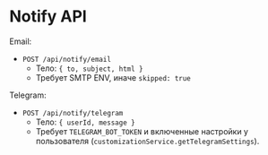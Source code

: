 # Notify API

Email:
- `POST /api/notify/email`
  - Тело: `{ to, subject, html }`
  - Требует SMTP ENV, иначе `skipped: true`

Telegram:
- `POST /api/notify/telegram`
  - Тело: `{ userId, message }`
  - Требует `TELEGRAM_BOT_TOKEN` и включенные настройки у пользователя (`customizationService.getTelegramSettings`).